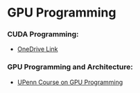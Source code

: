 # GPU Programming

### CUDA Programming:
- [OneDrive Link](https://onedrive.live.com/embed?resid=A6B78147D66DD722%2195892&authkey=!AH-8XiWeEb4q_nc&em=2)

### GPU Programming and Architecture:
- [UPenn Course on GPU Programming](https://cis565-fall-2020.github.io/syllabus/)
